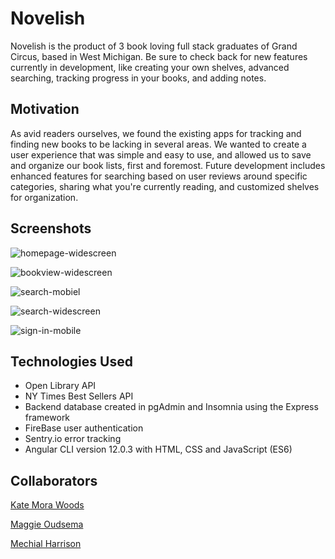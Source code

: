 # Novelish

Novelish is the product of 3 book loving full stack graduates of Grand Circus, based in West Michigan. Be sure to check back for new features currently in development, like creating your own shelves, advanced searching, tracking progress in your books, and adding notes.

## Motivation

As avid readers ourselves, we found the existing apps for tracking and finding new books to be lacking in several areas. We wanted to create a user experience that was simple and easy to use, and allowed us to save and organize our book lists, first and foremost. Future development includes enhanced features for searching based on user reviews around specific categories, sharing what you're currently reading, and customized shelves for organization. 

## Screenshots
![homepage-widescreen](https://i.postimg.cc/F7PNhnJp/Novelish-home-wide.jpg)

![bookview-widescreen](https://i.postimg.cc/0b59Rqrr/Novelish-bookview-wide.jpg)

![search-mobiel](https://i.postimg.cc/Hj9ThLYf/Novelish-search-mobile.jpg)

![search-widescreen](https://i.postimg.cc/21VmyFQD/Novelish-search-wide.jpg)

![sign-in-mobile](https://i.postimg.cc/tn5vtwHM/Novelish-sign-in-mobile.jpg)


## Technologies Used
- Open Library API
- NY Times Best Sellers API
- Backend database created in pgAdmin and Insomnia using the Express framework
- FireBase user authentication
- Sentry.io error tracking
- Angular CLI version 12.0.3 with HTML, CSS and JavaScript (ES6)

## Collaborators

[Kate Mora Woods](https://github.com/bailandocubita)

[Maggie Oudsema](https://github.com/oudsemam)

[Mechial Harrison](https://github.com/mechialh)

